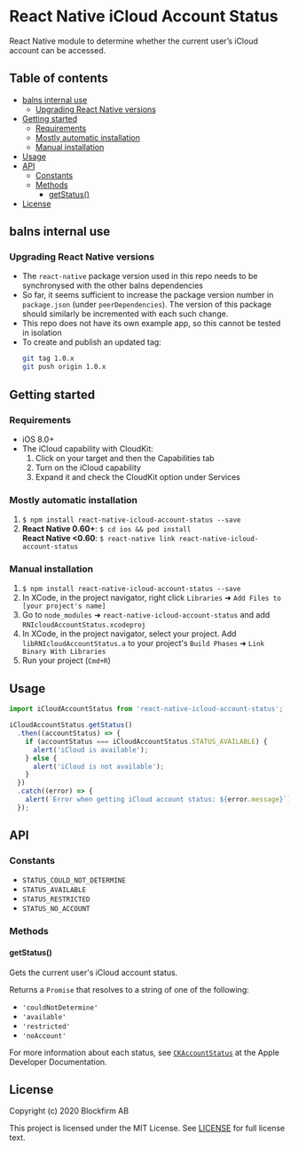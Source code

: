 
# React Native iCloud Account Status <!-- omit from toc -->

React Native module to determine whether the current user’s iCloud account can be accessed.

## Table of contents <!-- omit from toc -->

- [balns internal use](#balns-internal-use)
  - [Upgrading React Native versions](#upgrading-react-native-versions)
- [Getting started](#getting-started)
  - [Requirements](#requirements)
  - [Mostly automatic installation](#mostly-automatic-installation)
  - [Manual installation](#manual-installation)
- [Usage](#usage)
- [API](#api)
  - [Constants](#constants)
  - [Methods](#methods)
    - [getStatus()](#getstatus)
- [License](#license)


## balns internal use

### Upgrading React Native versions

- The `react-native` package version used in this repo needs to be synchronysed with the other balns dependencies
- So far, it seems sufficient to increase the package version number in `package.json` (under `peerDependencies`). The version of this package should similarly be incremented with each such change.
- This repo does not have its own example app, so this cannot be tested in isolation
- To create and publish an updated tag:
  ```bash
  git tag 1.0.x
  git push origin 1.0.x
  ```

## Getting started

### Requirements

* iOS 8.0+
* The iCloud capability with CloudKit:
  1. Click on your target and then the Capabilities tab
  2. Turn on the iCloud capability
  3. Expand it and check the CloudKit option under Services

### Mostly automatic installation

1. `$ npm install react-native-icloud-account-status --save`
2. **React Native 0.60+**: `$ cd ios && pod install`  
   **React Native <0.60**: `$ react-native link react-native-icloud-account-status`

### Manual installation

1. `$ npm install react-native-icloud-account-status --save`
2. In XCode, in the project navigator, right click `Libraries` ➜ `Add Files to [your project's name]`
3. Go to `node_modules` ➜ `react-native-icloud-account-status` and add `RNIcloudAccountStatus.xcodeproj`
4. In XCode, in the project navigator, select your project. Add `libRNIcloudAccountStatus.a` to your project's `Build Phases` ➜ `Link Binary With Libraries`
5. Run your project (`Cmd+R`)

## Usage

```javascript
import iCloudAccountStatus from 'react-native-icloud-account-status';

iCloudAccountStatus.getStatus()
  .then((accountStatus) => {
    if (accountStatus === iCloudAccountStatus.STATUS_AVAILABLE) {
      alert('iCloud is available');
    } else {
      alert('iCloud is not available');
    }
  })
  .catch((error) => {
    alert(`Error when getting iCloud account status: ${error.message}`);
  });
```

## API

### Constants

* `STATUS_COULD_NOT_DETERMINE`
* `STATUS_AVAILABLE`
* `STATUS_RESTRICTED`
* `STATUS_NO_ACCOUNT`

### Methods

#### getStatus()

Gets the current user's iCloud account status.

Returns a `Promise` that resolves to a string of one of the following:

* `'couldNotDetermine'`
* `'available'`
* `'restricted'`
* `'noAccount'`

For more information about each status, see [`CKAccountStatus`](https://developer.apple.com/documentation/cloudkit/ckaccountstatus?language=objc) at the Apple Developer Documentation.

## License

Copyright (c) 2020 Blockfirm AB

This project is licensed under the MIT License.
See [LICENSE](LICENSE) for full license text.
